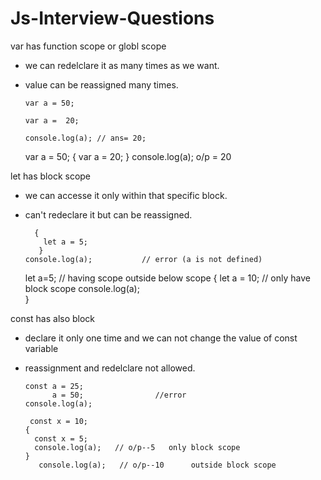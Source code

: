 # Js-Interview-Questions 

var has  function scope or globl scope 

- we can redelclare it as many times as we want.
- value can be reassigned many times.

      var a = 50;

      var a =  20;

      console.log(a); // ans= 20;
  var a = 50;
{
      var a =  20;
}
      console.log(a);             o/p = 20

let has block scope

- we  can accesse it only within that specific block.
- can't redeclare it but can be reassigned.

        {
          let a = 5;
         }
      console.log(a);           // error (a is not defined)

   let a=5;   // having scope outside below scope
        {
           let a = 10;   // only have block scope
            console.log(a);     
        }
     

const has also block

- declare it only one time and we can not change the value of const variable
- reassignment and redelclare not allowed.

      const a = 25;
            a = 50;                //error
      console.log(a); 
    
       const x = 10;
      {
        const x = 5;
        console.log(a);   // o/p--5   only block scope
      }
         console.log(a);   // o/p--10      outside block scope
      
